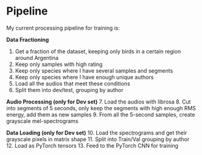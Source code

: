 # Pipeline

My current processing pipeline for training is:

**Data Fractioning**
1. Get a fraction of the dataset, keeping only birds in a certain region around Argentina
2. Keep only samples with high rating
3. Keep only species where I have several samples and segments
4. Keep only species where I have enough unique authors
5. Load all the audios that meet these conditions
6. Split them into dev/test, grouping by author

**Audio Processing (only for Dev set)**
7. Load the audios with librosa
8. Cut into segments of 5 seconds, only keep the segments with high enough RMS energy, add them as new samples
9. From all the 5-second samples, create grayscale mel-spectrograms

**Data Loading (only for Dev set)**
10. Load the spectrograms and get their grayscale pixels in matrix shape
11. Split into Train/Val grouping by author
12. Load as PyTorch tensors
13. Feed to the PyTorch CNN for training

